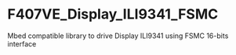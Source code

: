 # F407VE_Display_ILI9341_FSMC
Mbed compatible library to drive Display ILI9341 using FSMC 16-bits interface
